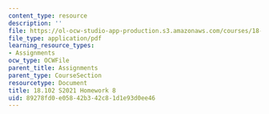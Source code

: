 ```yaml
---
content_type: resource
description: ''
file: https://ol-ocw-studio-app-production.s3.amazonaws.com/courses/18-102-introduction-to-functional-analysis-spring-2021/89278fd0e05842b342c81d1e93d0ee46_MIT18_102s21_hw8.pdf
file_type: application/pdf
learning_resource_types:
- Assignments
ocw_type: OCWFile
parent_title: Assignments
parent_type: CourseSection
resourcetype: Document
title: 18.102 S2021 Homework 8
uid: 89278fd0-e058-42b3-42c8-1d1e93d0ee46
---
```

